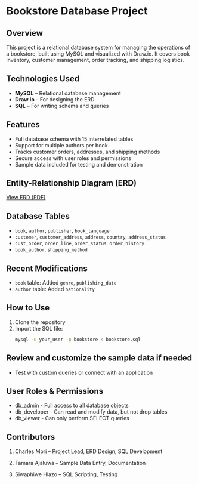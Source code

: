 # Bookstore Database Project

## Overview
This project is a relational database system for managing the operations of a bookstore, built using MySQL and visualized with Draw.io. It covers book inventory, customer management, order tracking, and shipping logistics.

## Technologies Used
- **MySQL** – Relational database management
- **Draw.io** – For designing the ERD
- **SQL** – For writing schema and queries

## Features
- Full database schema with 15 interrelated tables
- Support for multiple authors per book
- Tracks customer orders, addresses, and shipping methods
- Secure access with user roles and permissions
- Sample data included for testing and demonstration

## Entity-Relationship Diagram (ERD)
[View ERD (PDF)](https://github.com/charles-mori/Bookstore_assignment/blob/main/bookstore.drawio.pdf)

## Database Tables
- `book`, `author`, `publisher`, `book_language`
- `customer`, `customer_address`, `address`, `country`, `address_status`
- `cust_order`, `order_line`, `order_status`, `order_history`
- `book_author`, `shipping_method`

## Recent Modifications
- `book` table: Added `genre`, `publishing_date`
- `author` table: Added `nationality`

## How to Use
1. Clone the repository
2. Import the SQL file:
   ```bash
   mysql -u your_user -p bookstore < bookstore.sql

## Review and customize the sample data if needed

- Test with custom queries or connect with an application

## User Roles & Permissions
- db_admin - Full access to all database objects
- db_developer - Can read and modify data, but not drop tables
- db_viewer	- Can only perform SELECT queries

## Contributors
1. Charles Mori – Project Lead, ERD Design, SQL Development

2. Tamara Ajaluwa – Sample Data Entry, Documentation

3. Siwaphiwe Hlazo – SQL Scripting, Testing
